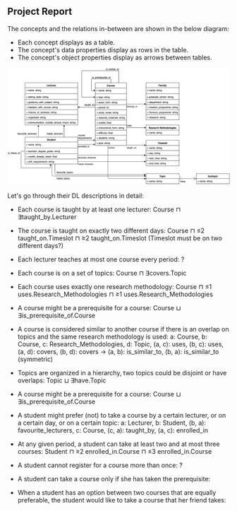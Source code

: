 ## Project Report

The concepts and the relations in-between are shown in the below diagram:

* Each concept displays as a table.
* The concept's data properties display as rows in the table.
* The concept's object properties display as arrows between tables.

![class-diagram](../diagram/class-diagram.png)


Let's go through their DL descriptions in detail:
* Each course is taught by at least one lecturer: Course ⊓ ∃taught_by.Lecturer

* The course is taught on exactly two different days: Course ⊓ ≤2 taught_on.Timeslot ⊓ ≥2 taught_on.Timeslot (Timeslot must be on two different days?)

* Each lecturer teaches at most one course every period: ?

* Each course is on a set of topics: Course ⊓ ∃covers.Topic

* Each course uses exactly one research methodology: Course ⊓ ≤1 uses.Research_Methodologies ⊓ ≥1 uses.Research_Methodologies

* A course might be a prerequisite for a course: Course ⊔ ∃is_prerequisite_of.Course

* A course is considered similar to another course if there is an overlap on topics and the same research methodology is used: a: Course, b: Course, c: Research_Methodologies, d: Topic, (a, c): uses, (b, c): uses, (a, d): covers, (b, d): covers -> (a, b): is_similar_to, (b, a): is_similar_to (symmetric)

* Topics are organized in a hierarchy, two topics could be disjoint or have overlaps: Topic ⊔ ∃have.Topic

* A course might be a prerequisite for a course: Course ⊔ ∃is_prerequisite_of.Course

* A student might prefer (not) to take a course by a certain lecturer, or on a certain day, or on a certain topic: a: Lecturer, b: Student, (b, a): favourite_lecturers, c: Course, (c, a): taught_by, (a, c): enrolled_in

* At any given period, a student can take at least two and at most three courses: Student ⊓ ≥2 enrolled_in.Course ⊓ ≤3 enrolled_in.Course 

* A student cannot register for a course more than once: ?

* A student can take a course only if she has taken the prerequisite: 

*  When a student has an option between two courses that are equally preferable, the student would like to take a course that her friend takes:
  

